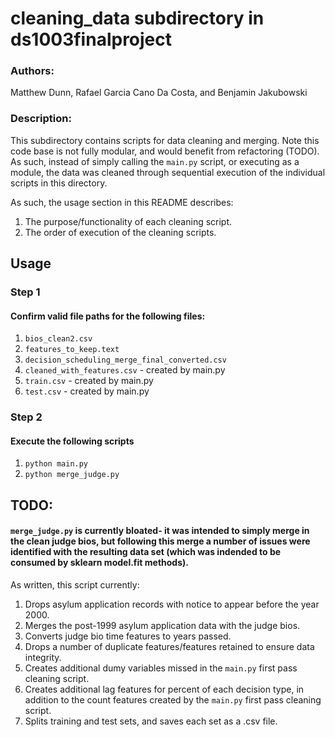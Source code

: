 # cleaning_data subdirectory in ds1003finalproject
### Authors:
Matthew Dunn, Rafael Garcia Cano Da Costa, and Benjamin Jakubowski
### Description:
This subdirectory contains scripts for data cleaning and merging. Note this code base is not fully modular, and would benefit from refactoring (TODO). As such, instead of simply calling the ```main.py``` script, or executing as a module, the data was cleaned through sequential execution of the individual scripts in this directory.

As such, the usage section in this README describes:

1. The purpose/functionality of each cleaning script.
2. The order of execution of the cleaning scripts.

## Usage

### Step 1

#### Confirm valid file paths for the following files:

1. `bios_clean2.csv`
2. `features_to_keep.text`
3. `decision_scheduling_merge_final_converted.csv`
4. `cleaned_with_features.csv` - created by main.py
5. `train.csv` - created by main.py
6. `test.csv` - created by main.py

### Step 2
#### Execute the following scripts

1. `python main.py`
2. `python merge_judge.py`

## TODO:
#### `merge_judge.py` is currently bloated- it was intended to simply merge in the clean judge bios, but following this merge a number of issues were identified with the resulting data set (which was indended to be consumed by sklearn model.fit methods).

As written, this script currently:

1. Drops asylum application records with notice to appear before the year 2000.
2. Merges the post-1999 asylum application data with the judge bios.
3. Converts judge bio time features to years passed.
4. Drops a number of duplicate features/features retained to ensure data integrity.
5. Creates additional dumy variables missed in the `main.py` first pass cleaning script.
6. Creates additional lag features for percent of each decision type, in addition to the count features created by the `main.py` first pass cleaning script.
7. Splits training and test sets, and saves each set as a .csv file.